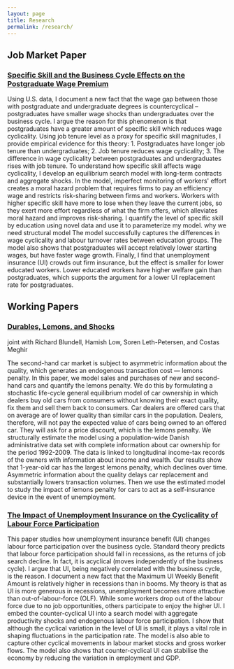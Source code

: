 ```yaml
---
layout: page
title: Research
permalink: /research/
---
```




## Job Market Paper

### [Specific Skill and the Business Cycle Effects on the Postgraduate Wage Premium](https://drive.google.com/file/d/0B-yAdp5D_qlrLS12SURsTjFJdEU/view?usp=sharing)

Using U.S. data, I document a new fact that the wage gap between those with postgraduate and undergraduate degrees is countercyclical – postgraduates have smaller wage shocks than undergraduates over the business cycle. I argue the reason for this phenomenon is that postgraduates have a greater amount of specific skill which reduces wage cyclicality. Using job tenure level as a proxy for specific skill magnitudes, I provide empirical evidence for this theory: 1. Postgraduates have longer job tenure than undergraduates; 2. Job tenure reduces wage cyclicality; 3. The difference in wage cyclicality between postgraduates and undergraduates rises with job tenure. To understand how specific skill affects wage cyclicality, I develop an equilibrium search model with long-term contracts and aggregate shocks. In the model, imperfect monitoring of workers' effort creates a moral hazard problem that requires firms to pay an efficiency wage and restricts risk-sharing between firms and workers. Workers with higher specific skill have more to lose when they leave the current jobs, so they exert more effort regardless of what the firm offers, which alleviates moral hazard and improves risk-sharing. I quantify the level of specific skill by education using novel data and use it to parameterize my model. why we need structural model The model successfully captures the differences in wage cyclicality and labour turnover rates between education groups. The model also shows that postgraduates will accept relatively lower starting wages, but have faster wage growth. Finally, I find that unemployment insurance (UI) crowds out firm insurance, but the effect is smaller for lower educated workers. Lower educated workers have higher welfare gain than postgraduates, which supports the argument for a lower UI replacement rate for postgraduates.

## Working Papers

### [Durables, Lemons, and Shocks](https://drive.google.com/file/d/0B-yAdp5D_qlrVndMVFg0SlU3dEk/view?usp=sharing)

joint with Richard Blundell, Hamish Low, Soren Leth-Petersen, and Costas Meghir

The second-hand car market is subject to asymmetric information about the quality, which generates an endogenous transaction cost — lemons penalty. In this paper, we model sales and purchases of new and second-hand cars and quantify the lemons penalty. We do this by formulating a stochastic life-cycle general equilibrium model of car ownership in which dealers buy old cars from consumers without knowing their exact quality, fix them and sell them back to consumers. Car dealers are offered cars that on average are of lower quality than similar cars in the population. Dealers, therefore, will not pay the expected value of cars being owned to an offered car. They will ask for a price discount, which is the lemons penalty. We structurally estimate the model using a population-wide Danish administrative data set with complete information about car ownership for the period 1992-2009. The data is linked to longitudinal income-tax records of the owners with information about income and wealth. Our results show that 1-year-old car has the largest lemons penalty, which declines over time. Asymmetric information about the quality delays car replacement and substantially lowers transaction volumes. Then we use the estimated model to study the impact of lemons penalty for cars to act as a self-insurance device in the event of unemployment.



### [The Impact of Unemployment Insurance on the Cyclicality of Labour Force Participation](https://drive.google.com/file/d/0B-yAdp5D_qlrdGc3Tl94VFB5WjA/view?usp=sharing)

This paper studies how unemployment insurance benefit (UI) changes labour force participation over the business cycle. Standard theory predicts that labour force participation should fall in recessions, as the returns of job search decline. In fact, it is acyclical (moves independently of the business cycle). I argue that UI, being negatively correlated with the business cycle, is the reason. I document a new fact that the Maximum UI Weekly Benefit Amount is relatively higher in recessions than in booms. My theory is that as UI is more generous in recessions, unemployment becomes more attractive than out-of-labour-force (OLF). While some workers drop out of the labour force due to no job opportunities, others participate to enjoy the higher UI. I embed the counter-cyclical UI into a search model with aggregate productivity shocks and endogenous labour force participation. I show that although the cyclical variation in the level of UI is small, it plays a vital role in shaping fluctuations in the participation rate. The model is also able to capture other cyclical movements in labour market stocks and gross worker flows. The model also shows that counter-cyclical UI can stabilise the economy by reducing the variation in employment and GDP.

